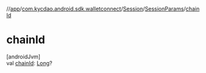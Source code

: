 //[app](../../../../index.md)/[com.kycdao.android.sdk.walletconnect](../../index.md)/[Session](../index.md)/[SessionParams](index.md)/[chainId](chain-id.md)

# chainId

[androidJvm]\
val [chainId](chain-id.md): [Long](https://kotlinlang.org/api/latest/jvm/stdlib/kotlin/-long/index.html)?
